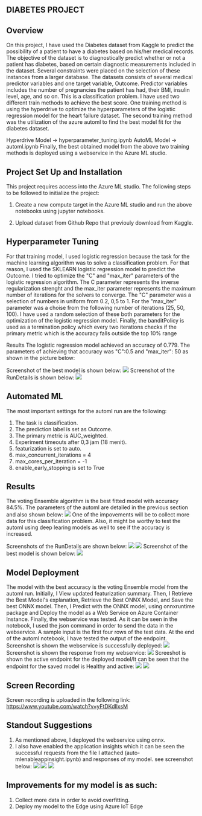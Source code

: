 ## DIABETES PROJECT

## Overview
On this project, I have used the Diabetes dataset from Kaggle to predict the possibility of a patient to have a diabetes based on his/her medical records. The objective of the dataset is to diagnostically predict whether or not a patient has diabetes, based on certain diagnostic measurements included in the dataset. Several constraints were placed on the selection of these instances from a larger database. The datasets consists of several medical predictor variables and one target variable, Outcome. Predictor variables includes the number of pregnancies the patient has had, their BMI, insulin level, age, and so on. This is a classification problem. I have used two different train methods to achieve the best score. One training method is using the hyperdrive to optimize the hyperparameters of the logistic regression model for the heart failure dataset. The second training method was the utilization of the azure automl to find the best model fit for the diabetes dataset.

Hyperdrive Model -> hyperparameter_tuning.ipynb
AutoML Model -> automl.ipynb
Finally, the best obtained model from the above two training methods is deployed using a webservice in the Azure ML studio.

## Project Set Up and Installation

This project requires access into the Azure ML studio. The following steps to be followed to initialize the project:
 
1. Create a new compute target in the Azure ML studio and run the above notebooks using jupyter notebooks.

2. Upload dataset from Github Repo that previouly download from Kaggle.

## Hyperparameter Tuning

For that training model, I used logistic regression because the task for the machine learning algorithm was to solve a classification problem. For that reason, I used the SKLEARN logistic regression model to predict the Outcome. I tried to optimize the "C" and "max_iter" parameters of the logistic regression algorithm. The C parameter represents the inverse regularization strenght and the max_iter parameter represents the maximum number of iterations for the solvers to converge. The "C" parameter was a selection of numbers in uniform from 0.2, 0,5 to 1. For the "max_iter" parameter was a choise from the following number of iterations (25, 50, 100). I have used a random selection of these both parameters for the optimization of the logistic regression model. Finally, the banditPolicy is used as a termination policy which every two iterations checks if the primary metric which is the accuracy falls outside the top 10% range

Results
The logistic regression model achieved an accuracy of 0.779. The parameters of achieving that accuracy was "C":0.5 and "max_iter": 50 as shown in the picture below:

Screenshot of the best model is shown below:
![](Run%20Details.png)
Screenshot of the RunDetails is shown below:
![](best%20model.png)
## Automated ML
The most important settings for the automl run are the following:
1. The task is classification.
2. The prediction label is set as Outcome.
3. The primary metric is AUC_weighted.
4. Experiment timeouts after 0,3 jam (18 menit).
5. featurization is set to auto.
6. max_concurrent_iterations = 4
7. max_cores_per_iteration = -1
8. enable_early_stopping is set to True
## Results
The voting Ensemble algorithm is the best fitted model with accuracy 84.5%. The parameters of the automl are detailed in the previous section and also shown below:
![](bestmodelautoml.png)
One of the impovements will be to collect more data for this classification problem. Also, it might be worthy to test the automl using deep learing models as well to see if the accuracy is increased.

Screenshots of the RunDetails are shown below:
![](rundetailautoml.png)
![](rundetailautoml1.png)
Screenshot of the best model is shown below:
![](bestmodelautoml.png)
## Model Deployment
The model with the best accuracy is the voting Ensemble model from the automl run. Initially, I View updated featurization summary. Then, I Retrieve the Best Model's explanation, Retrieve the Best ONNX Model, and Save the best ONNX model. Then, I Predict with the ONNX model, using onnxruntime package and Deploy the model as a Web Service on Azure Container Instance. Finally, the webservice was tested. As it can be seen in the notebook, I used the json command in order to send the data in the webservice. A sample input is the first four rows of the test data. At the end of the automl notebook, I have tested the output of the endpoint.
Screenshot is shown the webservice is successfully deployed:
![](webservicesuccess.png)
Screenshot is shown the response from my webservice:
![](responsewebservice.png)
Screeshot is shown the active endpoint for the deployed model/It can be seen that the endpoint for the saved model is Healthy and active:
![](deployhealthy.png)
![](deployhealthy1.png)
## Screen Recording
Screen recording is uploaded in the following link: https://www.youtube.com/watch?v=yFtDKdllxsM
## Standout Suggestions
1. As mentioned above, I deployed the webservice using onnx. 
2. I also have enabled the application insights which it can be seen the successful requests from the file I attached (auto-mlenableappinsight.ipynb) and responses of my model. see screenshot below:
![](enable1.png)
![](enable2.png)
![](enable3.png)


## Improvements for my model is as such:

1. Collect more data in order to avoid overfitting.
2. Deploy my model to the Edge using Azure IoT Edge
